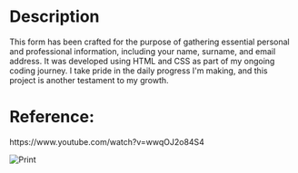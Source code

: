 <h1>Description</h1>
<p>This form has been crafted for the purpose of gathering essential personal and professional information, including your name, surname, and email address. 
  It was developed using HTML and CSS as part of my ongoing coding journey. I take pride in the daily progress I'm making, and this project is another testament to my growth.</p>
<H1>Reference:</H1>
<p>https://www.youtube.com/watch?v=wwqOJ2o84S4</p>

![Print](https://github.com/biondanaweb/Simple-Form/assets/141121698/682b4cc5-1fe2-414e-8937-6345bd06c083)
